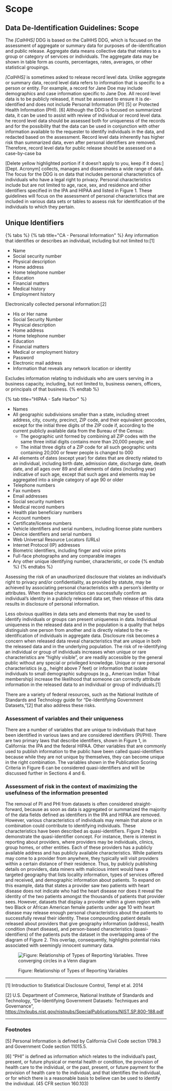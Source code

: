 # Scope

## Data De-Identification Guidelines: Scope

The _\[CalHHS]_ DDG is based on the CalHHS DDG, which is focused on the assessment of aggregate or summary data for purposes of de-identification and public release. Aggregate data means collective data that relates to a group or category of services or individuals. The aggregate data may be shown in table form as counts, percentages, rates, averages, or other statistical groupings.

_\[CalHHS]_ is sometimes asked to release record level data. Unlike aggregate or summary data, record level data refers to information that is specific to a person or entity. For example, a record for Jane Doe may include demographics and case information specific to Jane Doe. AII record level data is to be publicly released, it must be assessed to ensure it is de-identified and does not include Personal Information (PI) \[5] or Protected Health Information (PHI). \[6] Although the DDG is focused on summarized data, it can be used to assist with review of individual or record level data. he record level data should be assessed both for uniqueness of the records and for the possibility that the data can be used in conjunction with other information available to the requester to identify individuals in the data, and redacted based on the assessment. Record level data inherently has higher risk than summarized data, even after personal identifiers are removed. Therefore, record level data for public release should be assessed on a case-by-case ba

\[Delete yellow highlighted portion if it doesn’t apply to you, keep if it does:] \[Dept. Acronym] collects, manages and disseminates a wide range of data. The focus for the DDG is on data that includes personal characteristics of individuals who have a legal right to privacy. Personal characteristics include but are not limited to age, race, sex, and residence and other identifiers specified in the IPA and HIPAA and listed in Figure 1. These guidelines will focus on the assessment of personal characteristics that are included in various data sets or tables to assess risk for identification of the individuals to which they pertain.

##

## Unique Identifiers

{% tabs %}
{% tab title="CA - Personal Information" %}
Any information that identifies or describes an individual, including but not limited to:\[1]

* Name
* Social security number
* Physical description
* Home address
* Home telephone number
* Education
* Financial matters
* Medical history
* Employment history

Electronically collected personal information:\[2]

* His or Her name
* Social Security Number
* Physical description
* Home address
* Home telephone number
* Education
* Financial matters
* Medical or employment history
* Password
* Electronic mail address
* Information that reveals any network location or identity

Excludes information relating to individuals who are users serving in a business capacity, including, but not limited to, business owners, officers, or principals of that business.
{% endtab %}

{% tab title="HIPAA - Safe Harbor" %}
* Names
* All geographic subdivisions smaller than a state, including street address, city, county, precinct, ZIP code, and their equivalent geocodes, except for the initial three digits of the ZIP code if, according to the current publicly available data from the Bureau of the Census:
  * The geographic unit formed by combining all ZIP codes with the same three initial digits contains more than 20,000 people; and
  * The initial three digits of a ZIP code for all such geographic units containing 20,000 or fewer people is changed to 000
* All elements of dates (except year) for dates that are directly related to an individual, including birth date, admission date, discharge date, death date, and all ages over 89 and all elements of dates (including year) indicative of such age, except that such ages and elements may be aggregated into a single category of age 90 or older
* Telephone numbers
* Fax numbers
* Email addresses
* Social security numbers
* Medical record numbers
* Health plan beneficiary numbers
* Account numbers
* Certificate/license numbers
* Vehicle identifiers and serial numbers, including license plate numbers
* Device identifiers and serial numbers
* Web Universal Resource Locators (URLs)
* Internet Protocol (IP) addresses
* Biometric identifiers, including finger and voice prints
* Full-face photographs and any comparable images
* Any other unique identifying number, characteristic, or code
{% endtab %}
{% endtabs %}

Assessing the risk of an unauthorized disclosure that violates an individual’s right to privacy and/or confidentiality, as provided by statute, may be achieved by associating personal characteristics with a person’s identity or attributes. When these characteristics can successfully confirm an individual’s identity in a publicly released data set, then release of this data results in disclosure of personal information.

Less obvious qualities in data sets and elements that may be used to identify individuals or groups can present uniqueness in data. Individual uniqueness in the released data and in the population is a quality that helps distinguish one person from another and is directly related to the re-identification of individuals in aggregate data. Disclosure risk becomes a concern when released data reveal characteristics that are unique in both the released data and in the underlying population. The risk of re-identifying an individual or group of individuals increases when unique or rare characteristics are “highly visible”, or are readily accessible by the general public without any special or privileged knowledge. Unique or rare personal characteristics (e.g., height above 7 feet) or information that isolate individuals to small demographic subgroups (e.g., American Indian Tribal membership) increase the likelihood that someone can correctly attribute information in the released data to an individual or group of individuals.\[1]

There are a variety of federal resources, such as the National Institute of Standards and Technology guide for “De-Identifying Government Datasets,”\[2] that also address these risks.

### Assessment of variables and their uniqueness

There are a number of variables that are unique to individuals that have been identified in various laws and are considered identifiers (PI/PHI). There are two primary laws that describe identifiers, shown in Figure 1, in California: the IPA and the federal HIPAA. Other variables that are commonly used to publish information to the public have been called quasi-identifiers because while they are not unique by themselves, they can become unique in the right combination. The variables shown in the Publication Scoring Criteria in Figure 6 can be considered quasi-identifiers and will be discussed further in Sections 4 and 6.

### Assessment of risk in the context of maximizing the usefulness of the information presented

The removal of PI and PHI from datasets is often considered straight-forward, because as soon as data is aggregated or summarized the majority of the data fields defined as identifiers in the IPA and HIPAA are removed. However, various characteristics of individuals may remain that alone or in combination could contribute to identifying individuals. These characteristics have been described as quasi-identifiers. Figure 2 helps demonstrate the quasi-identifier concept. For instance, there is interest in reporting about providers, where providers may be individuals, clinics, group homes, or other entities. Each of these providers has a publicly available address and has publicly available characteristics. While patients may come to a provider from anywhere, they typically will visit providers within a certain distance of their residence. Thus, by publicly publishing details on providers, data miners with malicious intent would have a targeted geography that lists locality information, types of services offered and received, and demographic information about patients. To expand on this example, data that states a provider saw two patients with heart disease does not indicate who had the heart disease nor does it reveal the identity of the two patients amongst the thousands of patients that provider sees. However, datasets that display a provider within a given region with two Black or African American female patients under age 10 with heart disease may release enough personal characteristics about the patients to successfully reveal their identity. These compounding patient details released about providers that give geography information (address), health condition (heart disease), and person-based characteristics (quasi-identifiers) of the patients puts the dataset in the overlapping area of the diagram of Figure 2. This overlap, consequently, highlights potential risks associated with seemingly innocent summary data.

<figure><img src="../ddg/.gitbook/assets/image%20(12).png" alt="Figure: Relationship of Types of Reporting Variables. Three converging circles in a Venn diagram"><figcaption><p>Figure: Relationship of Types of Reporting Variables</p></figcaption></figure>

***

\[1] Introduction to Statistical Disclosure Control, Templ et al. 2014

\[2] U.S. Department of Commerce, National Institute of Standards and Technology, “De-Identifying Government Datasets: Techniques and Governance”, https://nvlpubs.nist.gov/nistpubs/SpecialPublications/NIST.SP.800-188.pdf

***

### Footnotes

\[5] Personal Information is defined by California Civil Code section 1798.3 and Government Code section 11015.5.

\[6] “PHI” is defined as information which relates to the individual’s past, present, or future physical or mental health or condition, the provision of health care to the individual, or the past, present, or future payment for the provision of health care to the individual, and that identifies the individual, or for which there is a reasonable basis to believe can be used to identify the individual. (45 CFR section 160.103)
